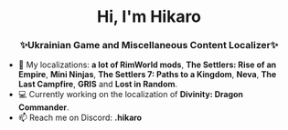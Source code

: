 <h1 align="center">Hi, I'm Hikaro</h1>
<h3 align="center">✨Ukrainian Game and Miscellaneous Content Localizer✨</h3>

- 📌 My localizations: <b>a lot of RimWorld mods</b>, <b>The Settlers: Rise of an Empire</b>, <b>Mini Ninjas</b>, <b>The Settlers 7: Paths to a Kingdom</b>, <b>Neva</b>, <b>The Last Campfire</b>, <b>GRIS</b> and <b>Lost in Random</b>.
- 💻 Currently working on the localization of <b>Divinity: Dragon Commander</b>.
- 📫 Reach me on Discord: <b>.hikaro</b>
